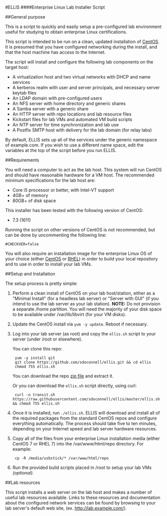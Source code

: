 #ELLIS
####Enterprise Linux Lab Installer Script

##General purpose

This is a script to quickly and easily setup a pre-configured lab
environment useful for studying to obtain enterprise Linux certifications.

This script is intended to be run on a clean, updated installation of [CentOS](http://centos.org/).
It is presumed that you have configured networking during the install, and that the
host machine has access to the Internet.

The script will install and configure the following lab components on the target host:

- A virtualization host and two virtual networks with DHCP and name services
- A kerberos realm with user and server principals, and necessary server keytab files
- An LDAP domain with pre-configured users
- An NFS server with home directory and generic shares
- A Samba server with a generic share
- An HTTP server with repo locations and lab resource files
- Kickstart files for lab VMs and automated VM build scripts
- An NTP server for time synchronization and lab use
- A Postfix SMTP host with delivery for the lab domain (for relay labs)

By default, ELLIS sets up all of the services under the generic namespace of example.com.
If you wish to use a different name space, edit the variables at the top of the script
before you run ELLIS.

##Requirements

You will need a computer to act as the lab host. This system will run CentOS and should
have reasonable hardware for a VM host. The recommended minimum specifications for the lab
host are:

- Core i5 processor or better, with Intel-VT support
- 4GB+ of memory
- 80GB+ of disk space

This installer has been tested with the following version of CentOS:

- 7.3 (1611)

Running the script on other versions of CentOS is not recommended, but can be done by uncommenting
the following line:

    #CHECKVER=false

You will also require an installation image for the enterprise Linux OS of your choice
(either [CentOS](https://www.centos.org/download/) or [RHEL](https://www.redhat.com/en/technologies/linux-platforms/enterprise-linux)) in order to build your local repository and to use in order
to install your lab VMs.

##Setup and Installation

The setup process is pretty simple:
 
1. Perform a clean install of CentOS on your lab host/station, either as a 
"Minimal Install" (for a headless lab server) or "Server with GUI" (if you intend to 
use the lab server as your lab station). **NOTE:** Do not provision a separate /home 
partition. You will need the majority of your disk space to be available under 
/var/lib/libvirt (for your VM disks).

2. Update the CentOS install via `yum -y update`. Reboot if necessary.
 
3. Log into your lab server (as root) and copy the `ellis.sh` script to your server (under 
/root or elsewhere).

    You can clone this repo:
    
        yum -y install git
        git clone https://github.com/sdoconnell/ellis.git && cd ellis
        chmod 755 ellis.sh

    You can download the repo [zip file](https://github.com/sdoconnell/ELLIS/archive/master.zip) and extract it.
    
    Or you can download the `ellis.sh` script directly, using curl:
    
        curl -o transit.sh https://raw.githubusercontent.com/sdoconnell/ellis/master/ellis.sh && chmod 755 ellis.sh

4. Once it is installed, run `./ellis.sh`. ELLIS will download and install all of the 
required packages from the standard CentOS repos and configure everything automatically.
The process should take five to ten minutes, depending on your Internet speed and lab server
hardware resources.
 
5. Copy all of the files from your enterprise Linux installation media (either CentOS 7 or RHEL 7)
into the /var/www/html/repo directory. For example:

        cp -R /media/usbstick/* /var/www/html/repo

5. Run the provided build scripts placed in /root to setup your lab VMs *(optional)*.

##Lab resources

This script installs a web server on the lab host and makes a number of useful lab
resources available. Links to these resources and documentation about the configured
network services can be found by browsing to your lab server's default web site,
(ex. http://lab.example.com/).

